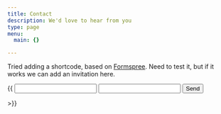 ```yaml
---
title: Contact
description: We'd love to hear from you
type: page
menu:
  main: {}

---
```



Tried adding a shortcode, based on [Formspree](https://formspree.io/). Need to test it, but if it works we can add an invitation here.

{{<form-contact action="https://formspree.io/mclaibourn@virginia.edu"
method="POST">
  <input type="text" name="name">
  <input type="email" name="replyto"> 
  <input type="submit" value="Send">
</form>>}}
